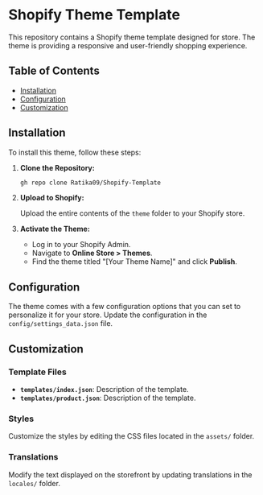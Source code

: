 # Shopify Theme Template

This repository contains a Shopify theme template designed for store. The theme is providing a responsive and user-friendly shopping experience.

## Table of Contents

- [Installation](#installation)
- [Configuration](#configuration)
- [Customization](#customization)

## Installation

To install this theme, follow these steps:

1. **Clone the Repository:**

    ```bash
    gh repo clone Ratika09/Shopify-Template
    ```

2. **Upload to Shopify:**

    Upload the entire contents of the `theme` folder to your Shopify store.

3. **Activate the Theme:**

    - Log in to your Shopify Admin.
    - Navigate to **Online Store > Themes**.
    - Find the theme titled "[Your Theme Name]" and click **Publish**.

## Configuration

The theme comes with a few configuration options that you can set to personalize it for your store. Update the configuration in the `config/settings_data.json` file.

## Customization

### Template Files

- **`templates/index.json`**: Description of the template.
- **`templates/product.json`**: Description of the template.

### Styles

Customize the styles by editing the CSS files located in the `assets/` folder.

### Translations

Modify the text displayed on the storefront by updating translations in the `locales/` folder.
